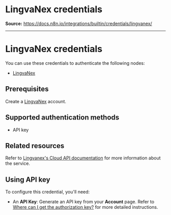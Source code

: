 # LingvaNex credentials

**Source:** https://docs.n8n.io/integrations/builtin/credentials/lingvanex/

---

# LingvaNex credentials

You can use these credentials to authenticate the following nodes:

- [LingvaNex](../../app-nodes/n8n-nodes-base.lingvanex/)

## Prerequisites

Create a [LingvaNex](https://lingvanex.com) account.

## Supported authentication methods

- API key

## Related resources

Refer to [Lingvanex's Cloud API documentation](https://docs.lingvanex.com/reference/overview) for more information about the service.

## Using API key

To configure this credential, you'll need:

- An **API Key**: Generate an API key from your **Account** page. Refer to [Where can I get the authorization key?](https://docs.lingvanex.com/reference/translator-service-faq#where-can-i-get-the-authorization-key) for more detailed instructions.
